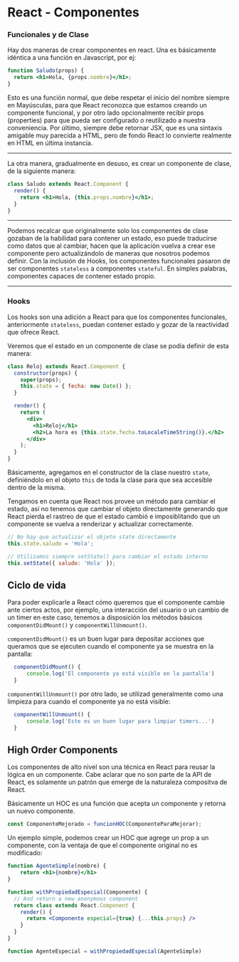 # React - Componentes

### Funcionales y de Clase

Hay dos maneras de crear componentes en react. Una es básicamente idéntica a una función en Javascript, por ej:

```jsx
function Saludo(props) {
  return <h1>Hola, {props.nombre}</h1>;
}
```

Esto es una función normal, que debe respetar el inicio del nombre siempre en Mayúsculas, para que React reconozca que estamos creando un componente funcional, y por otro lado opcionalmente recibir props (properties) para que pueda ser configurado o reutilizado a nuestra conveniencia. Por último, siempre debe retornar JSX, que es una sintaxis amigable muy parecida a HTML, pero de fondo React lo convierte realmente en HTML en última instancia.

***

La otra manera, gradualmente en desuso, es crear un componente de clase, de la siguiente manera:

```jsx
class Saludo extends React.Component {
  render() {
    return <h1>Hola, {this.props.nombre}</h1>;
  }
}
```
***

Podemos recalcar que originalmente solo los componentes de clase gozaban de la habilidad para contener un estado, eso puede traducirse como datos que al cambiar, hacen que la aplicación vuelva a crear ese componente pero actualizándolo de maneras que nosotros podemos definir.
Con la inclusión de Hooks, los componentes funcionales pasaron de ser componentes `stateless` a componentes `stateful`. En simples palabras, componentes capaces de contener estado propio.

***

### Hooks

Los hooks son una adición a React para que los componentes funcionales, anteriormente `stateless`, puedan contener estado y gozar de la reactividad que ofrece React.

Veremos que el estado en un componente de clase se podía definir de esta manera:

```jsx
class Reloj extends React.Component {
  constructor(props) {
    super(props);
    this.state = { fecha: new Date() };
  }

  render() {
    return (
      <div>
        <h1>Reloj</h1>
        <h2>La hora es {this.state.fecha.toLocaleTimeString()}.</h2>
      </div>
    );
  }
}
```

Básicamente, agregamos en el constructor de la clase nuestro `state`, definiéndolo en el objeto `this` de toda la clase para que sea accesible dentro de la misma.

Tengamos en cuenta que React nos provee un método para cambiar el estado, así no tenemos que cambiar el objeto directamente generando que React pierda el rastreo de que el estado cambió e imposiblitando que un componente se vuelva a renderizar y actualizar correctamente.

```jsx
// No hay que actualizar el objeto state directamente
this.state.saludo = 'Hola';
```

```jsx
// Utilizamos siempre setState() para cambiar el estado interno
this.setState({ saludo: 'Hola' });
```

## Ciclo de vida

Para poder explicarle a React cómo queremos que el componente cambie ante ciertos actos, por ejemplo, una interacción del usuario o un cambio de un timer en este caso, tenemos a disposición los métodos básicos `componentDidMount()` y `componentWillUnmount()`.

`componentDidMount()` es un buen lugar para depositar acciones que queramos que se ejecuten cuando el componente ya se muestra en la pantalla:

```jsx
  componentDidMount() {
      console.log('El componente ya está visible en la pantalla')
  }
```

`componentWillUnmount()` por otro lado, se utilizad generalmente como una limpieza para cuando el componente ya no está visible:

```jsx
  componentWillUnmount() {
      console.log('Este es un buen lugar para limpiar timers...')
  }
```

## High Order Components

Los componentes de alto nivel son una técnica en React para reusar la lógica en un componente. Cabe aclarar que no son parte de la API de React, es solamente un patrón que emerge de la naturaleza compositva de React.

Básicamente un HOC es una función que acepta un componente y retorna un nuevo componente.

```jsx
const ComponenteMejorado = funcionHOC(ComponenteParaMejorar);
```

Un ejemplo simple, podemos crear un HOC que agrege un prop a un componente, con la ventaja de que el componente original no es modificado:

```jsx
function AgenteSimple(nombre) {
    return <h1>{nombre}</h1>
}

function withPropiedadEspecial(Componente) {
  // And return a new anonymous component
  return class extends React.Component {
    render() {
      return <Componente especial={true} {...this.props} />
    }
  }
}

function AgenteEspecial = withPropiedadEspecial(AgenteSimple)
```